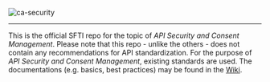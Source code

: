 ![ca-security](https://github.com/swissfintechinnovations/ca-security/assets/116151702/72c5a7f2-9d92-40ab-aca7-b39049836153)

***
This is the official SFTI repo for the topic of _API Security and Consent Management_. Please note that this repo - unlike the others - does not contain any recommendations for API standardization. For the purpose of _API Security and Consent Management_, existing standards are used. The documentations (e.g. basics, best practices) may be found in the [Wiki](https://github.com/swissfintechinnovations/ca-security/wiki).
